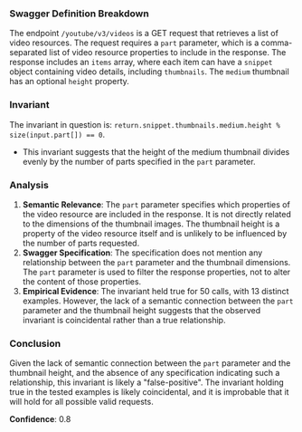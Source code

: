 ### Swagger Definition Breakdown
The endpoint `/youtube/v3/videos` is a GET request that retrieves a list of video resources. The request requires a `part` parameter, which is a comma-separated list of video resource properties to include in the response. The response includes an `items` array, where each item can have a `snippet` object containing video details, including `thumbnails`. The `medium` thumbnail has an optional `height` property.

### Invariant
The invariant in question is: `return.snippet.thumbnails.medium.height % size(input.part[]) == 0`.
- This invariant suggests that the height of the medium thumbnail divides evenly by the number of parts specified in the `part` parameter.

### Analysis
1. **Semantic Relevance**: The `part` parameter specifies which properties of the video resource are included in the response. It is not directly related to the dimensions of the thumbnail images. The thumbnail height is a property of the video resource itself and is unlikely to be influenced by the number of parts requested.
2. **Swagger Specification**: The specification does not mention any relationship between the `part` parameter and the thumbnail dimensions. The `part` parameter is used to filter the response properties, not to alter the content of those properties.
3. **Empirical Evidence**: The invariant held true for 50 calls, with 13 distinct examples. However, the lack of a semantic connection between the `part` parameter and the thumbnail height suggests that the observed invariant is coincidental rather than a true relationship.

### Conclusion
Given the lack of semantic connection between the `part` parameter and the thumbnail height, and the absence of any specification indicating such a relationship, this invariant is likely a "false-positive". The invariant holding true in the tested examples is likely coincidental, and it is improbable that it will hold for all possible valid requests.

**Confidence**: 0.8
